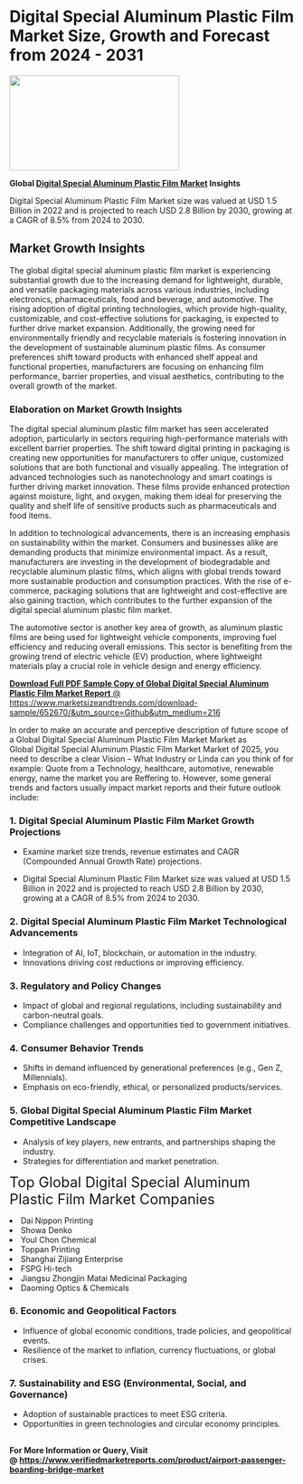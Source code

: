 <H1>Digital Special Aluminum Plastic Film Market Size, Growth and Forecast from 2024 - 2031</H1><img class="aligncenter size-medium wp-image-584254" src="https://thirdeyenews.in/wp-content/uploads/2024/09/Global-Market-Research-300x168.jpeg" alt="" width="300" height="168" /><p><strong>Global&nbsp;<a href="https://www.marketsizeandtrends.com/download-sample/652670/&amp;utm_source=Github&utm_medium=216">Digital Special Aluminum Plastic Film Market</a> Insights</strong></p><p>Digital Special Aluminum Plastic Film Market size was valued at USD 1.5 Billion in 2022 and is projected to reach USD 2.8 Billion by 2030, growing at a CAGR of 8.5% from 2024 to 2030.</p><p><h2>Market Growth Insights</h2> <p>The global digital special aluminum plastic film market is experiencing substantial growth due to the increasing demand for lightweight, durable, and versatile packaging materials across various industries, including electronics, pharmaceuticals, food and beverage, and automotive. The rising adoption of digital printing technologies, which provide high-quality, customizable, and cost-effective solutions for packaging, is expected to further drive market expansion. Additionally, the growing need for environmentally friendly and recyclable materials is fostering innovation in the development of sustainable aluminum plastic films. As consumer preferences shift toward products with enhanced shelf appeal and functional properties, manufacturers are focusing on enhancing film performance, barrier properties, and visual aesthetics, contributing to the overall growth of the market.</p> <p><a href="#"></a></p> <h3>Elaboration on Market Growth Insights</h3> <p>The digital special aluminum plastic film market has seen accelerated adoption, particularly in sectors requiring high-performance materials with excellent barrier properties. The shift toward digital printing in packaging is creating new opportunities for manufacturers to offer unique, customized solutions that are both functional and visually appealing. The integration of advanced technologies such as nanotechnology and smart coatings is further driving market innovation. These films provide enhanced protection against moisture, light, and oxygen, making them ideal for preserving the quality and shelf life of sensitive products such as pharmaceuticals and food items.</p> <p>In addition to technological advancements, there is an increasing emphasis on sustainability within the market. Consumers and businesses alike are demanding products that minimize environmental impact. As a result, manufacturers are investing in the development of biodegradable and recyclable aluminum plastic films, which aligns with global trends toward more sustainable production and consumption practices. With the rise of e-commerce, packaging solutions that are lightweight and cost-effective are also gaining traction, which contributes to the further expansion of the digital special aluminum plastic film market.</p> <p>The automotive sector is another key area of growth, as aluminum plastic films are being used for lightweight vehicle components, improving fuel efficiency and reducing overall emissions. This sector is benefiting from the growing trend of electric vehicle (EV) production, where lightweight materials play a crucial role in vehicle design and energy efficiency.</p> <p><a href="#"></p><p><span class=""><strong>Download Full PDF Sample Copy of Global Digital Special Aluminum Plastic Film Market Report</strong> @ <a href="https://www.marketsizeandtrends.com/download-sample/652670/&amp;utm_source=Github&utm_medium=216" target="_blank">https://www.marketsizeandtrends.com/download-sample/652670/&amp;utm_source=Github&utm_medium=216</a></span></p><p>In order to make an accurate and perceptive description of future scope of a Global&nbsp;Digital Special Aluminum Plastic Film Market Market as Global&nbsp;Digital Special Aluminum Plastic Film Market Market of 2025, you need to describe a clear Vision &ndash; What Industry or Linda can you think of for example: Quote from a Technology, healthcare, automotive, renewable energy, name the market you are Reffering to. However, some general trends and factors usually impact market reports and their future outlook include:</p><h3>1.&nbsp;<strong>Digital Special Aluminum Plastic Film Market Growth Projections</strong></h3><ul><li>Examine market size trends, revenue estimates and CAGR (Compounded Annual Growth Rate) projections.</li><li><p>Digital Special Aluminum Plastic Film Market size was valued at USD 1.5 Billion in 2022 and is projected to reach USD 2.8 Billion by 2030, growing at a CAGR of 8.5% from 2024 to 2030.</p></li></ul><h3>2.&nbsp;<strong>Digital Special Aluminum Plastic Film Market Technological Advancements</strong></h3><ul><li>Integration of AI, IoT, blockchain, or automation in the industry.</li><li>Innovations driving cost reductions or improving efficiency.</li></ul><h3>3.&nbsp;<strong>Regulatory and Policy Changes</strong></h3><ul><li>Impact of global and regional regulations, including sustainability and carbon-neutral goals.</li><li>Compliance challenges and opportunities tied to government initiatives.</li></ul><h3>4.&nbsp;<strong>Consumer Behavior Trends</strong></h3><ul><li>Shifts in demand influenced by generational preferences (e.g., Gen Z, Millennials).</li><li>Emphasis on eco-friendly, ethical, or personalized products/services.</li></ul><h3>5.&nbsp;<strong>Global Digital Special Aluminum Plastic Film Market Competitive Landscape</strong></h3><ul><li>Analysis of key players, new entrants, and partnerships shaping the industry.</li><li>Strategies for differentiation and market penetration.</li></ul><p data-pm-slice="1 1 []"><span style="color: inherit; font-family: inherit; font-size: 25px;">Top Global Digital Special Aluminum Plastic Film Market Companies</span></p><div class="" data-test-id=""><p><li>Dai Nippon Printing</li><li> Showa Denko</li><li> Youl Chon Chemical</li><li> Toppan Printing</li><li> Shanghai Zijiang Enterprise</li><li> FSPG Hi-tech</li><li> Jiangsu Zhongjin Matai Medicinal Packaging</li><li> Daoming Optics & Chemicals</li></p></div><h3>6.&nbsp;<strong>Economic and Geopolitical Factors</strong></h3><ul><li>Influence of global economic conditions, trade policies, and geopolitical events.</li><li>Resilience of the market to inflation, currency fluctuations, or global crises.</li></ul><h3>7.&nbsp;<strong>Sustainability and ESG (Environmental, Social, and Governance)</strong></h3><ul><li>Adoption of sustainable practices to meet ESG criteria.</li><li>Opportunities in green technologies and circular economy principles.</li></ul><h2><strong style="font-size: 14px;">For More Information or Query, Visit @&nbsp;</strong><a style="background-color: #ffffff; font-size: 14px;" href="https://www.marketsizeandtrends.com/report/digital-special-aluminum-plastic-film-market/" target="_blank">https://www.verifiedmarketreports.com/product/airport-passenger-boarding-bridge-market</a></h2>
